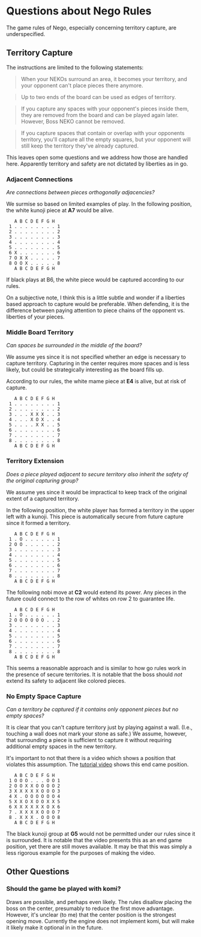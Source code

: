 # Questions about Nego Rules

The game rules of Nego, especially concerning territory capture, are
underspecified.

## Territory Capture

The instructions are limited to the following statements:

> When your NEKOs surround an area, it becomes your territory, and your opponent
can't place pieces there anymore.

> Up to two ends of the board can be used as edges of territory.

> If you capture any spaces with your opponent's pieces inside them, they are
removed from the board and can be played again later. However, Boss NEKO cannot
be removed.

> If you capture spaces that contain or overlap with your opponents territory,
you'll capture all the empty squares, but your opponent will still keep the
territory they've already captured.

This leaves open some questions and we address how those are handled here.
Apparently territory and safety are not dictated by liberties as in go.

### Adjacent Connections

*Are connections between pieces orthogonally adjacencies?*

We surmise so based on limited examples of play. In the following position,
the white kunoji piece at **A7** would be alive.


````
   A B C D E F G H
 1 . . . . . . . . 1
 2 . . . . . . . . 2
 3 . . . . . . . . 3
 4 . . . . . . . . 4
 5 . . . . . . . . 5
 6 X . . . . . . . 6
 7 O X X . . . . . 7
 8 O O X . . . . . 8
   A B C D E F G H
````

If black plays at B6, the white piece would be captured according to our
rules.

On a subjective note, I think this is a little subtle and wonder if a liberties
based approach to capture would be preferable. When defending, it is the
difference between paying attention to piece chains of the opponent vs.
liberties of your pieces.

### Middle Board Territory

*Can spaces be surrounded in the middle of the board?*

We assume yes since it is not specified whether an edge is necessary to capture
territory. Capturing in the center requires more spaces and is less likely, but
could be strategically interesting as the board fills up.

According to our rules, the white mame piece at **E4** is alive, but at risk of
capture.

````
   A B C D E F G H
 1 . . . . . . . . 1
 2 . . . . . . . . 2
 3 . . . X X X . . 3
 4 . . . X O X . . 4
 5 . . . . X X . . 5
 6 . . . . . . . . 6
 7 . . . . . . . . 7
 8 . . . . . . . . 8
   A B C D E F G H
````


### Territory Extension

*Does a piece played adjacent to secure territory also inherit the safety
of the original capturing group?*

We assume yes since it would be impractical to keep track of the original
extent of a captured territory.

In the following position, the white player has formed a territory in the
upper left with a kunoji. This piece is automatically secure from future
capture since it formed a territory.

````
   A B C D E F G H
 1 . O . . . . . . 1
 2 O O . . . . . . 2
 3 . . . . . . . . 3
 4 . . . . . . . . 4
 5 . . . . . . . . 5
 6 . . . . . . . . 6
 7 . . . . . . . . 7
 8 . . . . . . . . 8
   A B C D E F G H
````

The following nobi move at **C2** would extend its power. Any pieces in the future
could connect to the row of whites on row 2 to guarantee life.

````
   A B C D E F G H
 1 . O . . . . . . 1
 2 O O O O O O . . 2
 3 . . . . . . . . 3
 4 . . . . . . . . 4
 5 . . . . . . . . 5
 6 . . . . . . . . 6
 7 . . . . . . . . 7
 8 . . . . . . . . 8
   A B C D E F G H
````

This seems a reasonable approach and is similar to how go rules work in the
presence of secure territories. It is notable that the boss should *not* extend
its safety to adjacent like colored pieces.

### No Empty Space Capture

*Can a territory be captured if it contains only opponent pieces but no empty spaces?*

It is clear that you can't capture territory just by playing against a wall. (I.e.,
touching a wall does not mark your stone as safe.) We assume, however, that surrounding
a piece is sufficient to capture it without requiring additional empty spaces in the
new territory.

It's important to not that there is a video which shows a position that
violates this assumption. The
[tutorial video](https://www.youtube.com/watch?v=I8lCrK9Mjtk&t=43s) shows
this end came position.

````
   A B C D E F G H
 1 O O O . . . O O 1
 2 O O X X O O O O 2
 3 X X X X X O O O 3
 4 X . O O O O O O 4
 5 X X O X O O X X 5
 6 X X X X X X O X 6
 7 . X X X X O O O 7
 8 . X X X . O O O 8
   A B C D E F G H
````

The black kunoji group at **G5** would not be permitted under our rules since it is
surrounded. It is notable that the video presents this as an end game position,
yet there are still moves available. It may be that this was simply a less
rigorous example for the purposes of making the video.

## Other Questions

### Should the game be played with komi?

Draws are possible, and perhaps even likely. The rules disallow placing the
boss on the center, presumably to reduce the first move advantage. However,
it's unclear (to me) that the center position is the strongest opening move.
Currently the engine does not implement komi, but will make it likely make it
optional in in the future.
